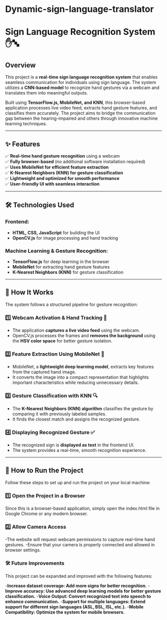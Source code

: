 # Dynamic-sign-language-translator
# **Sign Language Recognition System** ✋🔤  

## **Overview**  
This project is a **real-time sign language recognition system** that enables seamless communication for individuals using sign language. The system utilizes a **CNN-based model** to recognize hand gestures via a webcam and translates them into meaningful outputs.  

Built using **TensorFlow.js, MobileNet, and KNN**, this browser-based application processes live video feed, extracts hand gesture features, and classifies them accurately. The project aims to bridge the communication gap between the hearing-impaired and others through innovative machine learning techniques.  

---

## **✨ Features**  
✅ **Real-time hand gesture recognition** using a webcam  
✅ **Fully browser-based** (no additional software installation required)  
✅ **Uses MobileNet for efficient feature extraction**  
✅ **K-Nearest Neighbors (KNN) for gesture classification**  
✅ **Lightweight and optimized for smooth performance**  
✅ **User-friendly UI with seamless interaction**  

---

## **🛠️ Technologies Used**  
### **Frontend:**  
- **HTML, CSS, JavaScript** for building the UI  
- **OpenCV.js** for image processing and hand tracking  

### **Machine Learning & Gesture Recognition:**  
- **TensorFlow.js** for deep learning in the browser  
- **MobileNet** for extracting hand gesture features  
- **K-Nearest Neighbors (KNN)** for gesture classification  

---

## **📖 How It Works**  
The system follows a structured pipeline for gesture recognition:  

### **1️⃣ Webcam Activation & Hand Tracking** 🎥  
- The application **captures a live video feed** using the webcam.  
- OpenCV.js processes the frames and **removes the background** using the **HSV color space** for better gesture isolation.  

### **2️⃣ Feature Extraction Using MobileNet** 🧠  
- MobileNet, a **lightweight deep learning model**, extracts key features from the captured hand image.  
- It converts the image into a compact representation that highlights important characteristics while reducing unnecessary details.  

### **3️⃣ Gesture Classification with KNN** 🔍  
- The **K-Nearest Neighbors (KNN) algorithm** classifies the gesture by comparing it with previously labeled samples.  
- It finds the closest match and assigns the recognized gesture.  

### **4️⃣ Displaying Recognized Gesture** ✅  
- The recognized sign is **displayed as text** in the frontend UI.  
- The system provides a real-time, smooth recognition experience.  

---

## **🚀 How to Run the Project**  
Follow these steps to set up and run the project on your local machine:  

### **1️⃣ Open the Project in a Browser** 
Since this is a browser-based application, simply open the index.html file in Google Chrome or any modern browser.
### **2️⃣ Allow Camera Access**
-The website will request webcam permissions to capture real-time hand gestures.
-Ensure that your camera is properly connected and allowed in browser settings.

### **🛠️ Future Improvements**
This project can be expanded and improved with the following features:

-**Increase dataset coverage: Add more signs for better recognition.**
-**Improve accuracy: Use advanced deep learning models for better gesture classification.**
-**Voice Output: Convert recognized text into speech to enhance communication.**
-**Support for multiple languages: Extend support for different sign languages (ASL, BSL, ISL, etc.).**
-**Mobile Compatibility: Optimize the system for mobile browsers.**


